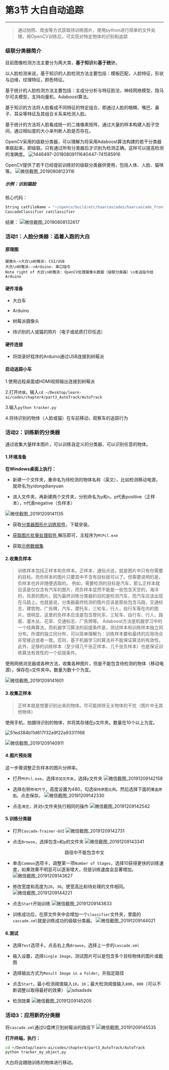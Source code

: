 # 第3节 大白自动追踪

---

>通过拍照、爬虫等方式获取待训练图片，使用python进行简单的文件处理，用OpenCV训练后，可实现对特定物体的识别和追踪

### 级联分类器简介

目前图像检测方法主要分为两大类，**基于知识**和**基于统计**。

以人脸检测来说，基于知识的人脸检测方法主要包括：模板匹配，人脸特征，形状与边缘，纹理特征，颜色特征。

基于统计的人脸检测方法主要包括：主成分分析与特征脸法，神经网络模型，隐马尔可夫模型，支持向量机，Adaboost算法。

基于知识的方法将人脸看成不同特征的特定组合，即通过人脸的眼睛、嘴巴、鼻子、耳朵等特征及其组合关系来检测人脸。

基于统计的方法将人脸看成统一的二维像素矩阵，通过大量的样本构建人脸子空间，通过相似度的大小来判断人脸是否存在。

OpenCV采用的级联分类器，可以理解为将采用Adaboost算法构建的若干分类器串联起来，即级联。只有通过所有分类器后才识别为检测正确。这样可以提高检测的准确度。
![1446497-20180809111640447-741585916](https://md.hass.live/1446497-20180809111640447-741585916.png)

OpenCV提供了若干已经提前训练好的级联分类器供使用，包括人体、人脸、猫咪等。
![微信截图_20190808123116](https://md.hass.live/%E5%BE%AE%E4%BF%A1%E6%88%AA%E5%9B%BE_20190808123116.png)

##### 示例：识别猫脸

核心代码：

``` python
String catFileName = "~/opencv/build/etc/haarcascades/haarcascade_frontalcatface.xml"
CascadeClassifier catclassifier
```

结果：
![微信截图_20190808132617](https://md.hass.live/%E5%BE%AE%E4%BF%A1%E6%88%AA%E5%9B%BE_20190808132617.png)

### 活动1：人脸分类器：追着人跑的大白

#### 原理图

``` sequence
摄像头->大白\n树莓派: CSI/USB
大白\n树莓派-->Arduino: 串口指令
Note right of 大白\n树莓派: OpenCV处理摄像头数据（级联分类器）\n发送指令给Arduino
```

#### 硬件准备

- 大白车

- Arduino

- 树莓派摄像头

- 待识别的人或猫的照片（电子或纸质打印任选）

#### 硬件连接

- 将烧录好程序的Arduino通过USB连接到树莓派

#### 启动追踪小车

1.使用远程桌面或HDMI视频输出连接到树莓派

2.打开`终端`，输入`cd ~/Desktop/learn-ai/codes/chapter4/part3_AutoTrack/AutoTrack`

3.输入`python tracker.py`

4.将待识别的物体（人脸或猫）在车前移动，观察车的追踪行为

### 活动2：训练新的分类器

通过收集大量样本图片，可以训练自定义的分类器，可以识别任意的物体。

#### 1.环境准备

**在Windows桌面上执行：**

- 新建一个文件夹，重命名为待检测的物体名称（英文），比如检测移动电源，就命名为yidongdianyuan

- 进入文件夹，再新建两个文件夹，分别命名为`p`和`n`，p代表positive（正样本），n代表negative（负样本）

![微信截图_20191209141135](https://md.hass.live/%E5%BE%AE%E4%BF%A1%E6%88%AA%E5%9B%BE_20191209141135.png)

- 获取[分类器图形化训练软件](ftp://192.168.123.1/LEARN_AI/C4P3/CascadeTrainerGUI/)，下载安装。

- [获取图片批量处理软件](ftp://192.168.123.1/LEARN_AI/C4P3/图片批处理工具.zip),解压即可，主程序为`MtPcl.exe`

- 获取[示例数据集](ftp://192.168.123.1/LEARN_AI/C4P3/demodataset.zip)

#### 2.收集负样本

> 训练样本包括正样本和负样本。正样本，通俗点说，就是图片中只有你需要的目标。而负样本的图片只要其中不含有目标就可以了。但需要说明的是，负样本也并非随便选取的。
例如，需要检测的目标是汽车，那么正样本就应该是仅仅含有汽车的图片，而负样本显然不能是一些包含天空的，海洋的，风景的图片。因为最终训练分类器的目的是检测汽车，而汽车应该出现在马路上。也就是说，分类器最终检测的图片应该是那些包含马路，交通标志，建筑物，广告牌，汽车，摩托车，三轮车，行人，自行车等在内的图片。很明显，这里的负样本应该是包含摩托车、三轮车、自行车、行人、路面、灌木丛、花草、交通标志、广告牌等。
Adaboost方法是机器学习中的一个经典算法，而机器学习算法的前提条件是，测试样本和训练样本独立同分布。所谓的独立同分布，可以简单理解为：训练样本要和最终的应用场合非常接近或者一致。否则，基于机器学习的算法并不能保证算法的有效性。此外，足够的训练样本（至少得几千张正样本、几千张负样本）也是保证训练算法有效性的一个前提条件。

使用网络浏览器或各种方法，收集各种图片，但是不能包含待检测的物体（移动电源）。保存在`n`文件夹中。数量为数十个为宜。

![微信截图_20191209141601](https://md.hass.live/%E5%BE%AE%E4%BF%A1%E6%88%AA%E5%9B%BE_20191209141601.png)

#### 3.收集正样本

>正样本就是想要识别出来的物体。尽可能排除无关物体的干扰（图片中无其他物体）

使用手机，拍摄待识别的物体，并将其存储在`p`文件夹。数量在10个以上为宜。

![51ed384b11d617f32a9f22a93311168](https://md.hass.live/51ed384b11d617f32a9f22a93311168.jpg)

![微信截图_20191209140911](https://md.hass.live/%E5%BE%AE%E4%BF%A1%E6%88%AA%E5%9B%BE_20191209140911.png)

#### 4.图片预处理

这一步骤调整正负样本的图片分辨率。

- 打开`MtPcl.exe`，选择`添加文件夹`，选择`p`文件夹
![微信截图_20191209142158](https://md.hass.live/%E5%BE%AE%E4%BF%A1%E6%88%AA%E5%9B%BE_20191209142158.png)

- 选择右侧`修改尺寸`，高度设置为480，勾选`保持原图比例`。然后选择下面的`覆盖原图`。点击保存。
![微信截图_20191209142330](https://md.hass.live/%E5%BE%AE%E4%BF%A1%E6%88%AA%E5%9B%BE_20191209142330.png)

- 点击`清空`，并对`n`文件夹执行相同的操作
![微信截图_20191209142542](https://md.hass.live/%E5%BE%AE%E4%BF%A1%E6%88%AA%E5%9B%BE_20191209142542.png)

#### 5.训练分类器

- 打开`Cascade-Trainer-GUI`
![微信截图_20191209142731](https://md.hass.live/%E5%BE%AE%E4%BF%A1%E6%88%AA%E5%9B%BE_20191209142731.png)

- 点击`Browse`，选择包含`n`和`p`的文件夹
![微信截图_20191209143341](https://md.hass.live/%E5%BE%AE%E4%BF%A1%E6%88%AA%E5%9B%BE_20191209143341.png)

<center>路径中不能包含中文</center>
<p>

- 单击`Common`选项卡，调整第一项`Number of Stages`，选择10获得更快的训练速度，如果效果不明显可以逐渐增大，但是训练速度会显著增加。
![微信截图_20191209143627](https://md.hass.live/%E5%BE%AE%E4%BF%A1%E6%88%AA%E5%9B%BE_20191209143627.png)

- 修改宽度和高度为`20`，`30`。使宽高比和待处理的文件相同。
![微信截图_20191209144221](https://md.hass.live/%E5%BE%AE%E4%BF%A1%E6%88%AA%E5%9B%BE_20191209144221.png)

- 点击`Start`开始训练
![微信截图_20191209143833](https://md.hass.live/%E5%BE%AE%E4%BF%A1%E6%88%AA%E5%9B%BE_20191209143833.png)

- 训练成功后，在原文件夹中会增加一个`classifier`文件夹，里面的`cascade.xml`就是训练成功的级联分类器。
![微信截图_20191209144021](https://md.hass.live/%E5%BE%AE%E4%BF%A1%E6%88%AA%E5%9B%BE_20191209144021.png)


#### 6.测试

- 选择`Test`选项卡，点击右上角`Browse`，选择上一步的`cascade.xml`
- 输入设置，选择`Single Image`，测试图片可以是包含多个目标物体的图片或截图
- 选择输出方式为`Result Image in a Folder`，并指定路径
- 点击`Start`，最小检测阈值输入`10`，`10`；最大检测阈值输入`800`，`800`（可以不断调整以取得最好的效果）
![sdsadsds](https://md.hass.live/sdsadsds.png)

- 检测效果
![微信截图_20191209145205](https://md.hass.live/%E5%BE%AE%E4%BF%A1%E6%88%AA%E5%9B%BE_20191209145205.png)

### 活动3：应用新的分类器

将`cascade.xml`通过U盘拷贝到树莓派的路径下
![微信截图_20191209145535](https://md.hass.live/%E5%BE%AE%E4%BF%A1%E6%88%AA%E5%9B%BE_20191209145535.png)

**打开终端，执行：**

```bash
cd ~/Desktop/learn-ai/codes/chapter4/part3_AutoTrack/AutoTrack
python tracker_my_object.py
```

大白将会跟随训练的物体进行移动。
